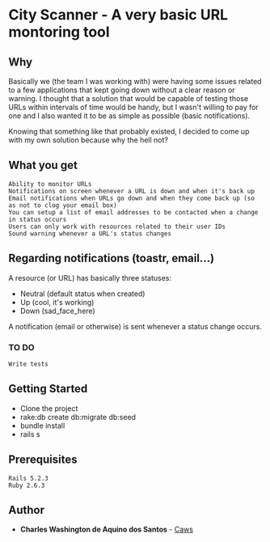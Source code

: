 # City Scanner - A very basic URL montoring tool

## Why

Basically we (the team I was working with) were having some issues related to a few applications that kept going down without a clear reason
or warning. I thought that a solution that would be capable of testing those URLs within intervals of time would be handy, but I wasn't willing to 
pay for one and I also wanted it to be as simple as possible (basic notifications).

Knowing that something like that probably existed, I decided to come up with my own solution because why the hell not?

## What you get

    Ability to monitor URLs 
    Notifications on screen whenever a URL is down and when it's back up
    Email notifications when URLs go down and when they come back up (so as not to clog your email box)
    You can setup a list of email addresses to be contacted when a change in status occurs
    Users can only work with resources related to their user IDs
    Sound warning whenever a URL's status changes

## Regarding notifications (toastr, email...)

A resource (or URL) has basically three statuses:

* Neutral (default status when created)
* Up (cool, it's working)
* Down (sad_face_here)

A notification (email or otherwise) is sent whenever a status change occurs.

### TO DO

    Write tests 

## Getting Started

* Clone the project
* rake:db create db:migrate db:seed
* bundle install
* rails s

## Prerequisites

```
Rails 5.2.3
Ruby 2.6.3
```

## Author

* **Charles Washington de Aquino dos Santos** - [Caws](https://github.com/caws)
